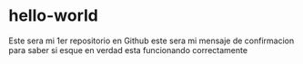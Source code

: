 # hello-world
Este sera mi 1er repositorio en Github
este sera mi mensaje de confirmacion para saber si esque en verdad esta funcionando correctamente
